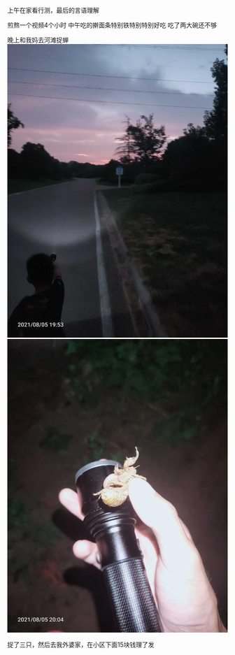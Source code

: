上午在家看行测，最后的言语理解

煎熬一个视频4个小时
中午吃的擀面条特别铁特别特别好吃
吃了两大碗还不够

晚上和我妈去河滩捉蝉
![](../img/6904315-d7b63a14e7b814d0.jpg)
![](../img/6904315-81f87b03f2a62dea.jpg)


捉了三只，然后去我外婆家，在小区下面15块钱理了发
